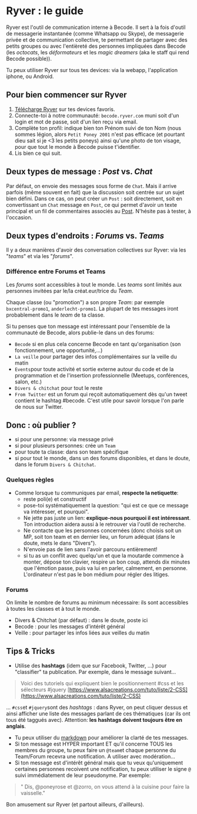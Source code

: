 # Ryver : le guide

Ryver est l'outil de communication interne à Becode. Il sert à la fois d'outil de messagerie instantanée (comme Whatsapp ou Skype), de messagerie privée et de communication collective, te permettant de partager avec des petits groupes ou avec l'entièreté des personnes impliquées dans Becode (les *octocats*, les *déformateurs* et les *magic dreamers* (aka le staff qui rend Becode possible)).  

Tu peux utiliser Ryver sur tous tes devices: via la webapp, l'application iphone, ou Android. 

## Pour bien commencer sur Ryver
1. [Télécharge Ryver](https://ryver.com/downloads/) sur tes devices favoris.
2. Connecte-toi à notre communauté: `becode.ryver.com` muni soit d'un login et mot de passe, soit d'un lien reçu via email.
3. Complète ton profil: indique bien ton Prénom suivi de ton Nom (nous sommes légion, alors `Petit Poney 2001` n'est pas efficace (et pourtant dieu sait si je <3 les petits poneys) ainsi qu'une photo de ton visage, pour que tout le monde à Becode puisse t'identifier.
4. Lis bien ce qui suit.

## Deux types de message : *Post* vs. *Chat*
Par défaut, on envoie des messages sous forme de `Chat`. Mais il arrive parfois (même souvent en fait) que la discussion soit centrée sur un sujet bien défini. Dans ce cas, on peut créer un `Post` : soit directement, soit en convertissant un `Chat` message en `Post`, ce qui permet d'avoir un texte principal et un fil de commentaires associés au [Post](http://support.ryver.com/what-makes-posts-powerful/).  N'hésite pas à tester, à l'occasion.

## Deux types d'endroits : *Forums* vs. *Teams*
Il y a deux manières d'avoir des conversation collectives sur Ryver: via les "*teams*" et via les "*forums*".  

### Différence entre Forums et Teams
Les *forums* sont accessibles à tout le monde. Les *teams* sont limités aux personnes invitées par le/la créat.eur/trice du *Team*.

Chaque classe (ou "promotion") a son propre *Team*: par exemple `bxcentral-promo1`, `anderlecht-promo1`. La plupart de tes messages iront probablement dans le *team* de ta classe.

Si tu penses que ton message est intéressant pour l'ensemble de la communauté de Becode, alors publie-le dans un des forums:  

- ``Becode`` si en plus cela concerne Becode en tant qu'organisation (son fonctionnement, une opportunité,...)
- `La veille` pour partager des infos complémentaires sur la veille du matin
- `Events`pour toute activité et sortie externe autour du code et de la programmation et de l'insertion professionnelle (Meetups, conférences, salon, etc.) 
- `Divers & chitchat` pour tout le reste
- `From Twitter` est un forum qui reçoit automatiquement dès qu'un tweet contient le hashtag #becode. C'est utile pour savoir lorsque l'on parle de nous sur Twitter.

## Donc : où publier ?
- si  pour une personne: via message privé
- si pour plusieurs personnes: crée un `Team`
- pour toute ta classe: dans son team spécifique
- si pour tout le monde, dans un des forums disponibles, et dans le doute, dans le forum `Divers & Chitchat`.

### Quelques règles
- Comme lorsque tu communiques par email, **respecte la netiquette**: 
	- reste poli(e) et constructif
	- pose-toi systématiquement la question: "qui est ce que ce message va intéresser, et pourquoi". 
	- Ne jette pas juste un lien: **explique-nous pourquoi il est intéressant**. Ton introduction aidera aussi à le retrouver via l'outil de recherche.
	- Ne contacte que les personnes concernées (donc choisis soit un MP, soit ton team et en dernier lieu, un forum adéquat (dans le doute, mets le dans "Divers").
	- N'envoie pas de lien sans l'avoir parcouru entièrement!
	- si tu as un conflit avec quelqu'un et que la moutarde commence à monter, dépose ton clavier, respire un bon coup, attends dix minutes que l'émotion passe, puis va lui en parler, calmement, en personne. L'ordinateur n'est pas le bon médium pour régler des litiges.

### Forums
On limite le nombre de forums au minimum nécessaire: ils sont accessibles à toutes les classes et à tout le monde. 
- Divers & Chitchat (par défaut) : dans le doute, poste ici
- Becode : pour les messages d'intérêt général
- Veille : pour partager les infos liées aux veilles du matin

## Tips & Tricks
- Utilise des **hashtags** (idem que sur Facebook, Twitter, ...) pour "classifier" ta publication. Par exemple, dans le message suivant...
  
>Voici des tutoriels qui expliquent bien le positionnement #css et les sélecteurs #jquery [https://www.alsacreations.com/tuto/liste/2-CSS](https://www.alsacreations.com/tuto/liste/2-CSS) 

... `#css`et `#jquery`sont des *hashtags* : dans Ryver, on peut cliquer dessus et ainsi afficher une liste des messages parlant de ces thématiques (car ils ont tous été taggués avec). Attention: **les hashtags doivent toujours être en anglais**.  

- Tu peux utiliser du [markdown](http://support.ryver.com/markdown/) pour améliorer la clarté de tes messages.
- Si ton message est HYPER important ET qu'il concerne TOUS les membres du groupe, tu peux faire un `@team`et chaque personne du Team/Forum recevra une notification. A utiliser avec modération...
- Si ton message est d'intérêt général mais que tu veux qu'uniquement certaines personnes recoivent une notification, tu peux utiliser le signe `@` suivi immédiatement de leur pseudonyme. Par exemple:  
> " Dis, @poneyrose et @zorro, on vous attend à la cuisine pour faire la vaisselle."


Bon amusement sur Ryver (et partout ailleurs, d'ailleurs).
